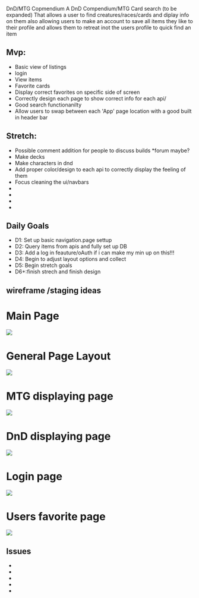 DnD/MTG Copmendium
A DnD Compendium/MTG Card search (to be expanded) That allows a user to find creatures/races/cards and diplay info on them also allowing users to make an account to save all items they like to their profile and allows them to retreat inot the users profile to quick find an item


## Mvp:
* Basic view of listings
* login 
* View items
* Favorite cards
* Display correct favorites on specific side of screen
* Correctly design each page to show correct info for each api/   
* Good search functionanilty
* Allow users to swap between each 'App' page location with a good built in header bar

## Stretch:
* Possible comment addition for people to discuss builds
	*forum maybe?
* Make decks
* Make characters in dnd
* Add proper color/design to each api to correctly display the feeling of them
* Focus cleaning the ui/navbars
* 
* 
* 
* 

## Daily Goals
* D1: Set up basic navigation.page settup
* D2: Query items from apis and fully set up DB
* D3: Add a log in feauture/oAuth if i can make my min up on this!!!
* D4: Begin to adjust layout options and collect
* D5: Begin stretch goals
* D6+:finish strech and finish design

## wireframe /staging ideas
# Main Page

![](/Wireframe/Untitled.png)

# General Page Layout
![](/Wireframe/pages.png)

# MTG displaying page
![](/Wireframe/mtgpage.png)

# DnD displaying page
![](/Wireframe/dndpage.png)

# Login page 
![](/Wireframe/logreg.png)

# Users favorite page
![](/Wireframe/favpage.png)

## Issues
*  
* 
* 
* 
* 